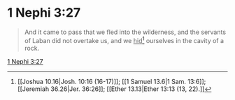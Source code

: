 # 1 Nephi 3:27

> And it came to pass that we fled into the wilderness, and the servants of Laban did not overtake us, and we <u>hid</u>[^a] ourselves in the cavity of a rock.

[1 Nephi 3:27](https://www.churchofjesuschrist.org/study/scriptures/bofm/1-ne/3?lang=eng&id=p27#p27)


[^a]: [[Joshua 10.16|Josh. 10:16 (16-17)]]; [[1 Samuel 13.6|1 Sam. 13:6]]; [[Jeremiah 36.26|Jer. 36:26]]; [[Ether 13.13|Ether 13:13 (13, 22).]]
